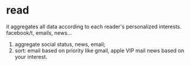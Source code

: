 read
====
it aggregates all data according to each reader's personalized interests. facebook/t, emails, news...

1. aggregate social status, news, email;
2. sort: email based on priority like gmail, apple VIP mail
news based on your interest.
